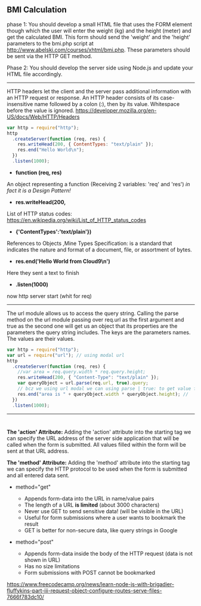 ## BMI Calculation

phase 1:
You should develop a small HTML file that uses the FORM element though which the user will enter the weight (kg) and the height (meter) and get the calculated BMI. This form should send the 'weight' and the 'height' parameters to the bmi.php script at http://www.abelski.com/courses/xhtml/bmi.php. These parameters should be sent via the HTTP GET method.

Phase 2:
You should develop the server side using Node.js and update your HTML file accordingly.

---

HTTP headers let the client and the server pass additional information with an HTTP request or response. An HTTP header consists of its case-insensitive name followed by a colon (:), then by its value. Whitespace before the value is ignored.
https://developer.mozilla.org/en-US/docs/Web/HTTP/Headers

```javascript
var http = require("http");
http
  .createServer(function (req, res) {
    res.writeHead(200, { ContentTypes: "text/plain" });
    res.end("Hello World\n");
  })
  .listen(1000);
```

- **function (req, res)**

An object representing a function (Receiving 2 variables: 'req' and 'res') _in fact it is a Design Pattern!_

- **res.writeHead(200,**

List of HTTP status codes: https://en.wikipedia.org/wiki/List_of_HTTP_status_codes

- **{'ContentTypes':'text/plain'})**

References to Objects ,Mine Types Specification: is a standard that indicates the nature and format of a document, file, or assortment of bytes.

- **res.end('Hello World from Cloud9\n')**

Here they sent a text to finish

- **.listen(1000)**

now http server start (whit for req)

---

The url module allows us to access the query string. Calling the parse method on the url module passing over req.url as
the first argument and true as the second one will get us an object that its properties are the parameters the query string
includes. The keys are the parameters names. The values are their values.

```javascript
var http = require("http");
var url = require("url"); // using modal url
http
  .createServer(function (req, res) {
    //var area = req.query.width * req.query.height;
    res.writeHead(200, { "Content-Type": "text/plain" });
    var queryObject = url.parse(req.url, true).query;
    // bcz we using url modal we can using parse | true: to get value from queryString| .query Get back an reference to object
    res.end("area is " + queryObject.width * queryObject.height); //
  })
  .listen(1000);
```

---

# <form action="">

**The 'action' Attribute:** Adding the 'action' attribute into the <form> starting tag
we can specify the URL address of the server side
application that will be called when the form is submitted.
All values filled within the form will be sent at that URL address.

**The 'method' Attribute:** Adding the 'method' attribute into the <form> starting tag
we can specify the HTTP protocol to be used when the form
is submitted and all entered data sent.

- method="get"

  - Appends form-data into the URL in name/value pairs
  - The length of a URL **is limited** (about 3000 characters)
  - Never use GET to send sensitive data! (will be visible in the URL)
  - Useful for form submissions where a user wants to bookmark the result
  - GET is better for non-secure data, like query strings in Google

- method="post"

  - Appends form-data inside the body of the HTTP request (data is not shown in URL)
  - Has no size limitations
  - Form submissions with POST cannot be bookmarked

https://www.freecodecamp.org/news/learn-node-js-with-brigadier-fluffykins-part-iii-request-object-configure-routes-serve-files-7666f783dc10/
